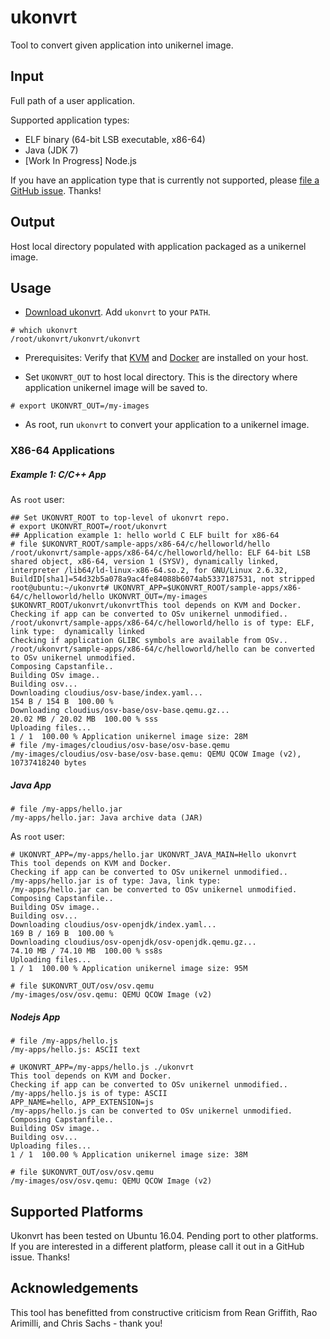 # ukonvrt
Tool to convert given application into unikernel image.

## Input

Full path of a user application. 

Supported application types:
- ELF binary (64-bit LSB executable, x86-64)
- Java (JDK 7)
- [Work In Progress] Node.js

If you have an application type that is currently not supported, please [file a GitHub issue](https://github.com/myechuri/ukonvrt/issues/new). Thanks!

## Output

Host local directory populated with application packaged as a unikernel image.

## Usage

- [Download ukonvrt](https://raw.githubusercontent.com/myechuri/ukonvrt/master/ukonvrt/ukonvrt). Add ``ukonvrt`` to your ``PATH``.

```
# which ukonvrt
/root/ukonvrt/ukonvrt/ukonvrt
```

- Prerequisites: Verify that [KVM](https://help.ubuntu.com/community/KVM/Installation) and [Docker](https://docs.docker.com/engine/installation/linux/ubuntulinux/) are installed on your host.

- Set ``UKONVRT_OUT`` to host local directory. This is the directory where application unikernel image will be saved to.

```
# export UKONVRT_OUT=/my-images
```

- As root, run ``ukonvrt`` to convert your application to a unikernel image.

### X86-64 Applications

##### Example 1: C/C++ App

As ``root`` user:
```
## Set UKONVRT_ROOT to top-level of ukonvrt repo.
# export UKONVRT_ROOT=/root/ukonvrt
## Application example 1: hello world C ELF built for x86-64
# file $UKONVRT_ROOT/sample-apps/x86-64/c/helloworld/hello 
/root/ukonvrt/sample-apps/x86-64/c/helloworld/hello: ELF 64-bit LSB shared object, x86-64, version 1 (SYSV), dynamically linked, interpreter /lib64/ld-linux-x86-64.so.2, for GNU/Linux 2.6.32, BuildID[sha1]=54d32b5a078a9ac4fe84088b6074ab5337187531, not stripped
root@ubuntu:~/ukonvrt# UKONVRT_APP=$UKONVRT_ROOT/sample-apps/x86-64/c/helloworld/hello UKONVRT_OUT=/my-images $UKONVRT_ROOT/ukonvrt/ukonvrtThis tool depends on KVM and Docker.
Checking if app can be converted to OSv unikernel unmodified..
/root/ukonvrt/sample-apps/x86-64/c/helloworld/hello is of type: ELF, link type:  dynamically linked
Checking if application GLIBC symbols are available from OSv..
/root/ukonvrt/sample-apps/x86-64/c/helloworld/hello can be converted to OSv unikernel unmodified.
Composing Capstanfile..
Building OSv image..
Building osv...
Downloading cloudius/osv-base/index.yaml...
154 B / 154 B  100.00 % 
Downloading cloudius/osv-base/osv-base.qemu.gz...
20.02 MB / 20.02 MB  100.00 % sss
Uploading files...
1 / 1  100.00 % Application unikernel image size: 28M
# file /my-images/cloudius/osv-base/osv-base.qemu 
/my-images/cloudius/osv-base/osv-base.qemu: QEMU QCOW Image (v2), 10737418240 bytes
```

##### Java App

```
# file /my-apps/hello.jar 
/my-apps/hello.jar: Java archive data (JAR)
```

As ``root`` user:
```
# UKONVRT_APP=/my-apps/hello.jar UKONVRT_JAVA_MAIN=Hello ukonvrt
This tool depends on KVM and Docker.
Checking if app can be converted to OSv unikernel unmodified..
/my-apps/hello.jar is of type: Java, link type:
/my-apps/hello.jar can be converted to OSv unikernel unmodified.
Composing Capstanfile..
Building OSv image..
Building osv...
Downloading cloudius/osv-openjdk/index.yaml...
169 B / 169 B  100.00 %
Downloading cloudius/osv-openjdk/osv-openjdk.qemu.gz...
74.10 MB / 74.10 MB  100.00 % ss8s
Uploading files...
1 / 1  100.00 % Application unikernel image size: 95M

# file $UKONVRT_OUT/osv/osv.qemu
/my-images/osv/osv.qemu: QEMU QCOW Image (v2)
```

##### Nodejs App

```
# file /my-apps/hello.js
/my-apps/hello.js: ASCII text
```

```
# UKONVRT_APP=/my-apps/hello.js ./ukonvrt
This tool depends on KVM and Docker.
Checking if app can be converted to OSv unikernel unmodified..
/my-apps/hello.js is of type: ASCII
APP_NAME=hello, APP_EXTENSION=js
/my-apps/hello.js can be converted to OSv unikernel unmodified.
Composing Capstanfile..
Building OSv image..
Building osv...
Uploading files...
1 / 1  100.00 % Application unikernel image size: 38M

# file $UKONVRT_OUT/osv/osv.qemu
/my-images/osv/osv.qemu: QEMU QCOW Image (v2)
```

## Supported Platforms

Ukonvrt has been tested on Ubuntu 16.04. Pending port to other platforms. If you are interested in a different platform, please call it out in a GitHub issue. Thanks!

## Acknowledgements

This tool has benefitted from constructive criticism from Rean Griffith, Rao Arimilli, and Chris Sachs - thank you!
